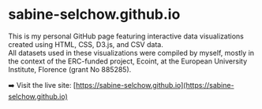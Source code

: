 # sabine-selchow.github.io

This is my personal GitHub page featuring interactive data visualizations created using HTML, CSS, D3.js, and CSV data.  
All datasets used in these visualizations were compiled by myself, mostly in the context of the ERC-funded project, Ecoint, at the European University Institute, Florence (grant No 885285).

➡️ Visit the live site: [https://sabine-selchow.github.io](https://sabine-selchow.github.io)
